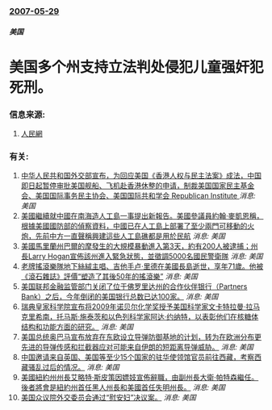 ### [2007-05-29](/news/2007/05/29/index.md)

##### 美国
# 美国多个州支持立法判处侵犯儿童强奸犯死刑。




### 信息来源:

1. [人民網](http://world.people.com.cn/GB/1029/42355/5793581.html)

### 有关:

1. [ 中华人民共和国外交部宣布，为回应美国《香港人权与民主法案》成法，中国即日起暂停审批美国舰船、飞机赴香港休整的申请，制裁美国国家民主基金会、美国国际事务民主协会、美国国际共和学会 Republican Institute ](/zh/news/2019/12/2/中华人民共和国外交部宣布-为回应美国-香港人权与民主法案-成法-中国即日起暂停审批美国舰船-飞机赴香港休整的申请-制裁.md) _消息: 美国_
2. [美國繼續就中國在南海造人工島一事提出新報告。美國參議員約翰·麥凱恩稱，根據美國國防部的偵察資料，中國已在人工島上部署了至少兩門可移動的火炮，先前中方一直聲稱興建這些人工島礁都是用於民航](/zh/news/2015/05/29/美國繼續就中國在南海造人工島一事提出新報告-美國參議員約翰-麥凱恩稱-根據美國國防部的偵察資料-中國已在人工島上部署了至.md) _消息: 美国_
3. [美國馬里蘭州巴爾的摩發生的大規模暴動進入第3天，約有200人被逮捕；州長Larry Hogan宣佈該州進入緊急狀態，並徵調5000名國民警衛隊](/zh/news/2015/04/28/美國馬里蘭州巴爾的摩發生的大規模暴動進入第3天-約有200人被逮捕-州長Larry-Hogan宣佈該州進入緊急狀態-並徵.md) _消息: 美国_
4. [ 老牌搖滾樂隊地下絲絨主唱、吉他手卢·里德在美國長島逝世，享年71歲。他被《滾石雜誌》評價“塑造了其後50年的搖滾樂”](/zh/news/2013/10/27/老牌搖滾樂隊地下絲絨主唱-吉他手卢-里德在美國長島逝世-享年71歲-他被-滾石雜誌-評價-塑造了其後50年的搖滾樂.md) _消息: 美国_
5. [ 美国联邦金融监管部门关闭了位于佛罗里达州的合作伙伴银行（Partners Bank）之后，今年倒闭的美国银行总数已达100家。](/zh/news/2009/10/24/美国联邦金融监管部门关闭了位于佛罗里达州的合作伙伴银行-Partners-Bank-之后-今年倒闭的美国银行总数已达1.md) _消息: 美国_
6. [ 瑞典皇家科学院宣布将2009年诺贝尔化学奖授予美国科学家文卡特拉曼·拉马克里希南，托马斯·施泰茨和以色列科学家阿达·约纳特，以表彰他们在核糖体结构和功能方面的研究。](/zh/news/2009/10/7/瑞典皇家科学院宣布将2009年诺贝尔化学奖授予美国科学家文卡特拉曼-拉马克里希南-托马斯-施泰茨和以色列科学家阿达-约.md) _消息: 美国_
7. [美国总统奥巴马宣布放弃在东欧设立导弹防御基地的计划，转为在欧洲分布更先进的导弹传感和拦截器应对可能来自伊朗的短距离导弹威胁。](/zh/news/2009/09/17/美国总统奥巴马宣布放弃在东欧设立导弹防御基地的计划-转为在欧洲分布更先进的导弹传感和拦截器应对可能来自伊朗的短距离导弹威.md) _消息: 美国_
8. [中国邀请来自英国、美国等至少15个国家的驻华使领馆官员前往西藏，考察西藏骚乱过后的情况。](/zh/news/2008/03/28/中国邀请来自英国-美国等至少15个国家的驻华使领馆官员前往西藏-考察西藏骚乱过后的情况.md) _消息: 美国_
9. [美國紐約州州長艾略特·斯皮策因嫖妓宣佈辭職，由副州長大衛·帕特森繼任。後者將會是紐約州首任黑人州長和美國首任失明州長。](/zh/news/2008/03/12/美國紐約州州長艾略特-斯皮策因嫖妓宣佈辭職-由副州長大衛-帕特森繼任-後者將會是紐約州首任黑人州長和美國首任失明州長.md) _消息: 美国_
10. [美国众议院外交委员会通过“慰安妇”决议案。](/zh/news/2007/06/26/美国众议院外交委员会通过-慰安妇-决议案.md) _消息: 美国_
